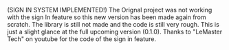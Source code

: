 (SIGN IN SYSTEM IMPLEMENTED!)
The Orignal project was not working with the sign In feature so this new version has been made again from scratch.
The library is still not made and the code is still very rough. This is just a slight glance at the full upcoming version (0.1.0). Thanks to "LeMaster Tech" on youtube for the code of the sign in feature.
